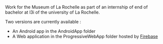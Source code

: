 Work for the Museum of La Rochelle as part of an internship of end of bachelor at l3i of the university of La Rochelle.

Two versions are currently available :
* An Android app in the AndroidApp folder
* A Web application in the ProgressiveWebApp folder hosted by [Firebase](https://museum-26191.firebaseapp.com/)
